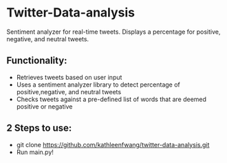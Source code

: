 # Twitter-Data-analysis

Sentiment analyzer for real-time tweets. Displays a percentage for positive, negative, and neutral tweets. 

##  Functionality: 

- Retrieves tweets based on user input 
- Uses a sentiment analyzer library to detect percentage of positive,negative, and neutral tweets
- Checks tweets against a pre-defined list of words that are deemed positive or negative 


## 2 Steps to use: 
 
- git clone https://github.com/kathleenfwang/twitter-data-analysis.git
- Run main.py! 
